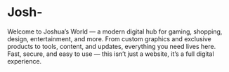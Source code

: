 # Josh-
 Welcome to Joshua’s World — a modern digital hub for gaming, shopping, design, entertainment, and more. From custom graphics and exclusive products to tools, content, and updates, everything you need lives here. Fast, secure, and easy to use — this isn’t just a website, it’s a full digital experience.

